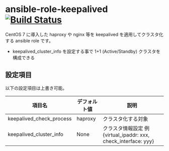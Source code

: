 # ansible-role-keepalived [![Build Status](https://www.travis-ci.com/izumimatsuo/ansible-role-keepalived.svg?branch=main)](https://www.travis-ci.com/izumimatsuo/ansible-role-keepalived)

CentOS 7 に導入した haproxy や nginx 等を keepalived を適用してクラスタ化する ansible role です。

- keepalived_cluster_info を設定する事で 1+1 (Active/Standby) クラスタを構成できる

## 設定項目

以下の設定項目は上書き可能。

| 項目名                   | デフォルト値| 説明               |
| ------------------------ | ----------- | ------------------ |
| keepalived_check_process | haproxy     | クラスタ化する対象 |
| keepalived_cluster_info  | None        | クラスタ情報設定 例 {virtual_ipaddr: xxx, check_interface: yyy} |
